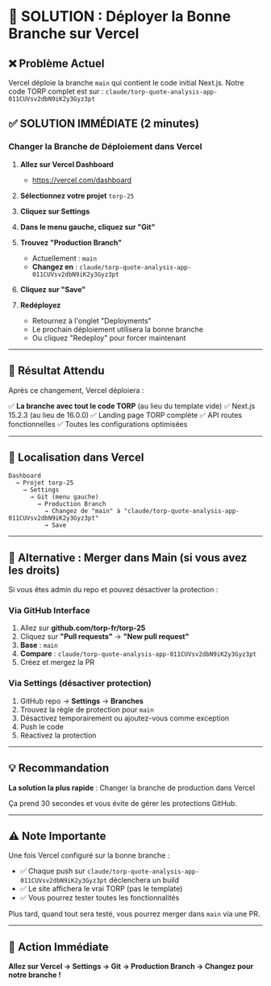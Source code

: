 # 🔧 SOLUTION : Déployer la Bonne Branche sur Vercel

## ❌ Problème Actuel

Vercel déploie la branche `main` qui contient le code initial Next.js.
Notre code TORP complet est sur : `claude/torp-quote-analysis-app-011CUVsv2dbN9iK2y3Gyz3pt`

## ✅ SOLUTION IMMÉDIATE (2 minutes)

### Changer la Branche de Déploiement dans Vercel

1. **Allez sur Vercel Dashboard**
   - https://vercel.com/dashboard

2. **Sélectionnez votre projet** `torp-25`

3. **Cliquez sur Settings**

4. **Dans le menu gauche, cliquez sur "Git"**

5. **Trouvez "Production Branch"**
   - Actuellement : `main`
   - **Changez en** : `claude/torp-quote-analysis-app-011CUVsv2dbN9iK2y3Gyz3pt`

6. **Cliquez sur "Save"**

7. **Redéployez**
   - Retournez à l'onglet "Deployments"
   - Le prochain déploiement utilisera la bonne branche
   - Ou cliquez "Redeploy" pour forcer maintenant

---

## 🎯 Résultat Attendu

Après ce changement, Vercel déploiera :

✅ **La branche avec tout le code TORP** (au lieu du template vide)
✅ Next.js 15.2.3 (au lieu de 16.0.0)
✅ Landing page TORP complète
✅ API routes fonctionnelles
✅ Toutes les configurations optimisées

---

## 📸 Localisation dans Vercel

```
Dashboard
  → Projet torp-25
    → Settings
      → Git (menu gauche)
        → Production Branch
          → Changez de "main" à "claude/torp-quote-analysis-app-011CUVsv2dbN9iK2y3Gyz3pt"
          → Save
```

---

## 🔄 Alternative : Merger dans Main (si vous avez les droits)

Si vous êtes admin du repo et pouvez désactiver la protection :

### Via GitHub Interface

1. Allez sur **github.com/torp-fr/torp-25**
2. Cliquez sur **"Pull requests"** → **"New pull request"**
3. **Base** : `main`
4. **Compare** : `claude/torp-quote-analysis-app-011CUVsv2dbN9iK2y3Gyz3pt`
5. Créez et mergez la PR

### Via Settings (désactiver protection)

1. GitHub repo → **Settings** → **Branches**
2. Trouvez la règle de protection pour `main`
3. Désactivez temporairement ou ajoutez-vous comme exception
4. Push le code
5. Réactivez la protection

---

## 💡 Recommandation

**La solution la plus rapide** : Changer la branche de production dans Vercel

Ça prend 30 secondes et vous évite de gérer les protections GitHub.

---

## ⚠️ Note Importante

Une fois Vercel configuré sur la bonne branche :

- ✅ Chaque push sur `claude/torp-quote-analysis-app-011CUVsv2dbN9iK2y3Gyz3pt` déclenchera un build
- ✅ Le site affichera le vrai TORP (pas le template)
- ✅ Vous pourrez tester toutes les fonctionnalités

Plus tard, quand tout sera testé, vous pourrez merger dans `main` via une PR.

---

## 🚀 Action Immédiate

**Allez sur Vercel → Settings → Git → Production Branch → Changez pour notre branche !**
